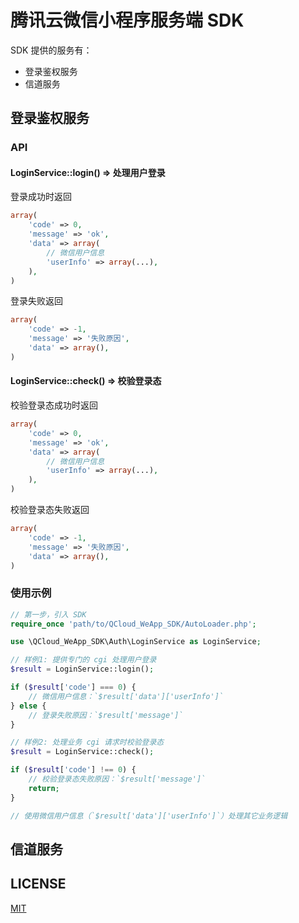 # 腾讯云微信小程序服务端 SDK

SDK 提供的服务有：

+ 登录鉴权服务
+ 信道服务

## 登录鉴权服务

### API

#### LoginService::login() => 处理用户登录

登录成功时返回

```php
array(
    'code' => 0,
    'message' => 'ok',
    'data' => array(
        // 微信用户信息
        'userInfo' => array(...),
    ),
)
```

登录失败返回

```php
array(
    'code' => -1,
    'message' => '失败原因',
    'data' => array(),
)
```

#### LoginService::check() => 校验登录态

校验登录态成功时返回

```php
array(
    'code' => 0,
    'message' => 'ok',
    'data' => array(
        // 微信用户信息
        'userInfo' => array(...),
    ),
)
```

校验登录态失败返回

```php
array(
    'code' => -1,
    'message' => '失败原因',
    'data' => array(),
)
```

### 使用示例

```php
// 第一步，引入 SDK
require_once 'path/to/QCloud_WeApp_SDK/AutoLoader.php';

use \QCloud_WeApp_SDK\Auth\LoginService as LoginService;
```

```php
// 样例1: 提供专门的 cgi 处理用户登录
$result = LoginService::login();

if ($result['code'] === 0) {
    // 微信用户信息：`$result['data']['userInfo']`
} else {
    // 登录失败原因：`$result['message']`
}
```

```php
// 样例2: 处理业务 cgi 请求时校验登录态
$result = LoginService::check();

if ($result['code'] !== 0) {
    // 校验登录态失败原因：`$result['message']`
    return;
}

// 使用微信用户信息（`$result['data']['userInfo']`）处理其它业务逻辑
```

## 信道服务

## LICENSE

[MIT](LICENSE)